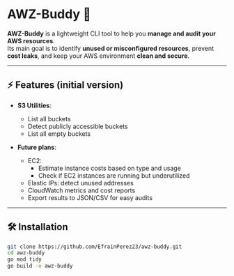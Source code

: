 # AWZ-Buddy 🚀

**AWZ-Buddy** is a lightweight CLI tool to help you **manage and audit your AWS resources**.  
Its main goal is to identify **unused or misconfigured resources**, prevent **cost leaks**, and keep your AWS environment **clean and secure**.

---

## ⚡ Features (initial version)

- **S3 Utilities**:
  - List all buckets
  - Detect publicly accessible buckets
  - List all empty buckets

- **Future plans**:
  - EC2:
    - Estimate instance costs based on type and usage
    - Check if EC2 instances are running but underutilized
  - Elastic IPs: detect unused addresses
  - CloudWatch metrics and cost reports
  - Export results to JSON/CSV for easy audits

---

## 🛠 Installation

```bash
git clone https://github.com/EfrainPerez23/awz-buddy.git
cd awz-buddy
go mod tidy
go build -o awz-buddy
```
